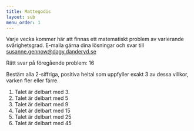 ```yaml
---
title: Mattegodis
layout: sub
menu_order: 1
---
```


Varje vecka kommer här att finnas ett matematiskt problem av varierande svårighetsgrad. E-maila gärna dina lösningar och svar till
[susanne.gennow@dagy.danderyd.se](mailto:susanne.gennow@dagy.danderyd.se)

Rätt svar på föregående problem: 16

Bestäm alla 2-siffriga, positiva heltal som uppfyller exakt 3 av dessa villkor, varken fler eller färre.
1.	Talet är delbart med 3.
2.	Talet är delbart med 5
3.	Talet är delbart med 9
4.	Talet är delbart med 15
5.	Talet är delbart med 25
6.	Talet är delbart med 45
